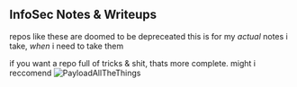 ## InfoSec Notes & Writeups

repos like these are doomed to be depreceated
this is for my *actual* notes i take, *when* i need to take them

if you want a repo full of tricks & shit, thats more complete. might i reccomend ![PayloadAllTheThings](https://github.com/swisskyrepo/PayloadsAllTheThings/)
